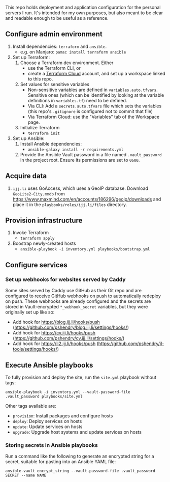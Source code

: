 This repo holds deployment and application configuration for the personal servers I run. It's intended for my own
purposes, but also meant to be clear and readable enough to be useful as a reference.

## Configure admin environment

1. Install dependencies: `terraform` and `ansible`.
   - e.g. on Manjaro: `pamac install terraform ansible`
1. Set up Terraform:
   1. Choose a Terraform dev environment. Either
      - use the Terraform CLI, or
      - create a [Terraform Cloud](https://app.terraform.io) account, and set up a workspace linked to this repo.
   1. Set values for sensitive variables
      - Non-sensitive variables are defined in `variables.auto.tfvars`. Sensitive ones (which can be identified by looking
        at the variable definitions in `variables.tf`) need to be defined.
      - Via CLI: Add a `secrets.auto.tfvars` file which sets the variables (this repo's `.gitignore` is configured not to
        commit that file)
      - Via Terraform Cloud: use the "Variables" tab of the Workspace page.
   1. Initialize Terraform
      - `terraform init`
1. Set up Ansible:
   1. Install Ansible dependencies:
      - `ansible-galaxy install -r requirements.yml`
   1. Provide the Ansible Vault password in a file named `.vault_password` in the project root. Ensure its permissions
      are set to `0600`.

## Acquire data

1. `ijj.li` uses GoAccess, which uses a GeoIP database. Download `GeoLite2-City.mmdb` from
   https://www.maxmind.com/en/accounts/186296/geoip/downloads and place it in the
   `playbooks/roles/ijj.li/files` directory.

## Provision infrastructure

1. Invoke Terraform
   - `terraform apply`
1. Boostrap newly-created hosts
   - `ansible-playbook -i inventory.yml playbooks/bootstrap.yml`

## Configure services

### Set up webhooks for websites served by Caddy

Some sites served by Caddy use GitHub as their Git repo and are configured to receive GitHub webhooks on push to
automatically redeploy on push. These webhooks are already configured and the secrets are stored in Vault-encrypted
`*_webhook_secret` variables, but they were originally set up like so:

- Add hook for https://blog.ijj.li/hooks/push (https://github.com/pshendry/blog.ijj.li/settings/hooks/)
- Add hook for https://cv.ijj.li/hooks/push (https://github.com/pshendry/cv.ijj.li/settings/hooks/)
- Add hook for https://il2.ijj.li/hooks/push (https://github.com/pshendry/il-tools/settings/hooks/)

## Execute Ansible playbooks

To fully provision and deploy the site, run the `site.yml` playbook without tags:

```
ansible-playbook -i inventory.yml --vault-password-file .vault_password playbooks/site.yml
```

Other tags available are:

- `provision`: Install packages and configure hosts
- `deploy`: Deploy services on hosts
- `update`: Update services on hosts
- `upgrade`: Upgrade host systems and update services on hosts

### Storing secrets in Ansible playbooks

Run a command like the following to generate an encrypted string for a secret, suitable for pasting into an Ansible
YAML file:

```
ansible-vault encrypt_string --vault-password-file .vault_password SECRET --name NAME
```
